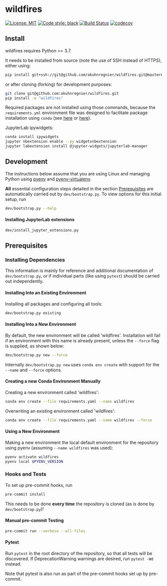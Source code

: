 # wildfires

[![License: MIT](https://img.shields.io/badge/License-MIT-blueviolet)](https://github.com/akuhnregnier/wildfires/blob/master/LICENSE)
[![Code style: black](https://img.shields.io/badge/code%20style-black-000000.svg)](https://github.com/ambv/black)
[![Build Status](https://travis-ci.com/akuhnregnier/wildfires.svg?branch=master)](https://travis-ci.com/akuhnregnier/wildfires)
[![codecov](https://codecov.io/gh/akuhnregnier/wildfires/branch/master/graph/badge.svg)](https://codecov.io/gh/akuhnregnier/wildfires)

## Install

wildfires requires Python >= 3.7.

It needs to be installed from source (note the use of SSH instead of HTTPS), either using:
```sh
pip install git+ssh://git@github.com/akuhnregnier/wildfires.git@master#egg=wildfires
```
or after cloning (forking) for development purposes:
```sh
git clone git@github.com:akuhnregnier/wildfires.git
pip install -e "wildfires"
```

Required packages are not installed using those commands, because the `requirements.yml` environment file was designed to facilitate package installation using `conda` (see [here](#installing-dependencies) or [here](#creating-a-new-conda-environment-manually)).

JupyterLab ipywidgets:
```sh
conda install ipywidgets
jupyter nbextension enable --py widgetsnbextension
jupyter labextension install @jupyter-widgets/jupyterlab-manager
```

## Development

The instructions below assume that you are using Linux and managing Python using [pyenv](https://github.com/pyenv/pyenv) and [pyenv-virtualenv](https://github.com/pyenv/pyenv-virtualenv).

**All** essential configuration steps detailed in the section [Prerequisites](#prerequisites) are automatically carried out by `dev/bootstrap.py`.
To view options for this initial setup, run
```sh
dev/bootstrap.py --help
```

#### Installing JupyterLab extensions

```sh
dev/install_jupyter_extensions.py
```

## Prerequisites

### Installing Dependencies

This information is mainly for reference and additional documentation of `dev/bootstrap.py`, or if individual parts (like using `pytest`) should be carried out independently.


#### Installing Into an Existing Environment

Installing all packages and configuring all tools:
```sh
dev/bootstrap.py existing
```

#### Installing Into a New Environment

By default, the new environment will be called 'wildfires'.
Installation will fail if an environment with this name is already present, unless the `--force` flag is supplied, as shown below:
```sh
dev/bootstrap.py new --force
```

Internally `dev/bootstrap.py new` uses `conda env create` with support for the `--name` and `--force` options.

#### Creating a new Conda Environment Manually

Creating a new environment called 'wildfires':
```sh
conda env create --file requirements.yaml --name wildfires
```

Overwriting an existing environment called 'wildfires':
```sh
conda env create --file requirements.yaml --name wildfires --force
```

#### Using a New Environment

Making a new environment the local default environment for the repository using pyenv (assuming `--name wildfires` was used):
```sh
pyenv activate wildfires
pyenv local $PYENV_VERSION
```

### Hooks and Tests

To set up pre-commit hooks, run
```sh
pre-commit install
```
This needs to be done **every time** the repository is cloned (as is done by `dev/bootstrap.py`)!

#### Manual pre-commit Testing

```sh
pre-commit run --verbose --all-files
```

#### Pytest

Run `pytest` in the root directory of the repository, so that all tests will be discovered.
If DeprecationWarning warnings are desired, run `pytest -Wd` instead.

Note that pytest is also run as part of the pre-commit hooks set up by pre-commit.
